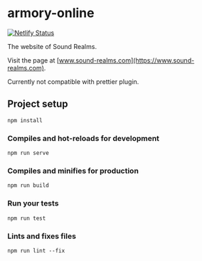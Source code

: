 # armory-online

[![Netlify Status](https://api.netlify.com/api/v1/badges/d48ae8cf-6791-48d7-bace-c2cb06c06780/deploy-status)](https://app.netlify.com/sites/armory417/deploys)

The website of Sound Realms.

Visit the page at [www.sound-realms.com](https://www.sound-realms.com).

Currently not compatible with prettier plugin.

## Project setup
```
npm install
```

### Compiles and hot-reloads for development
```
npm run serve
```

### Compiles and minifies for production
```
npm run build
```

### Run your tests
```
npm run test
```

### Lints and fixes files
```
npm run lint --fix
```
